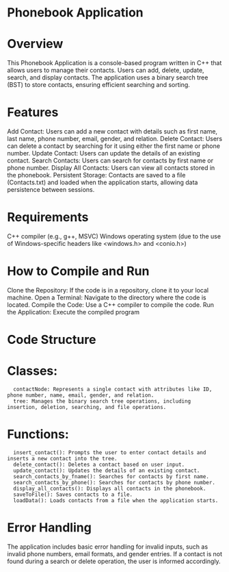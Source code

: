 # Phonebook Application

# Overview
This Phonebook Application is a console-based program written in C++ that allows users to manage their contacts. Users can add, delete, update, search, and display contacts. The application uses a binary search tree (BST) to store contacts, ensuring efficient searching and sorting.

# Features
Add Contact: Users can add a new contact with details such as first name, last name, phone number, email, gender, and relation.
Delete Contact: Users can delete a contact by searching for it using either the first name or phone number.
Update Contact: Users can update the details of an existing contact.
Search Contacts: Users can search for contacts by first name or phone number.
Display All Contacts: Users can view all contacts stored in the phonebook.
Persistent Storage: Contacts are saved to a file (Contacts.txt) and loaded when the application starts, allowing data persistence between sessions.

# Requirements
C++ compiler (e.g., g++, MSVC)
Windows operating system (due to the use of Windows-specific headers like <windows.h> and <conio.h>)

# How to Compile and Run
Clone the Repository: If the code is in a repository, clone it to your local machine.
Open a Terminal: Navigate to the directory where the code is located.
Compile the Code: Use a C++ compiler to compile the code.
Run the Application: Execute the compiled program

# Code Structure
  # Classes:
      contactNode: Represents a single contact with attributes like ID, phone number, name, email, gender, and relation.
      tree: Manages the binary search tree operations, including insertion, deletion, searching, and file operations.
  # Functions:

      insert_contact(): Prompts the user to enter contact details and inserts a new contact into the tree.
      delete_contact(): Deletes a contact based on user input.
      update_contact(): Updates the details of an existing contact.
      search_contacts_by_fname(): Searches for contacts by first name.
      search_contacts_by_phone(): Searches for contacts by phone number.
      display_all_contacts(): Displays all contacts in the phonebook.
      saveToFile(): Saves contacts to a file.
      loadData(): Loads contacts from a file when the application starts.

# Error Handling
The application includes basic error handling for invalid inputs, such as invalid phone numbers, email formats, and gender entries.
If a contact is not found during a search or delete operation, the user is informed accordingly.
